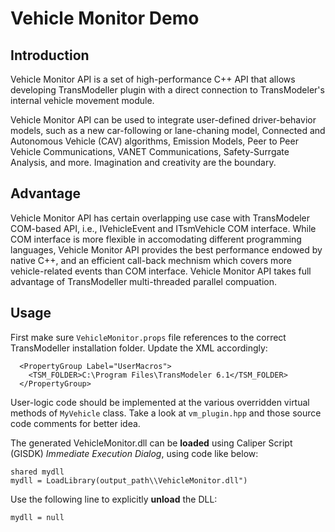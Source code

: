# Vehicle Monitor Demo

## Introduction

Vehicle Monitor API is a set of high-performance C++ API that allows developing TransModeller plugin with a direct connection to TransModeler's internal vehicle movement module.

Vehicle Monitor API can be used to integrate user-defined driver-behavior models, such as a new car-following or lane-chaning model, Connected and Autonomous Vehicle (CAV) algorithms, Emission Models, Peer to Peer Vehicle Communications, VANET Communications, Safety-Surrgate Analysis, and more.  Imagination and creativity are the boundary.

## Advantage

Vehicle Monitor API has certain overlapping use case with TransModeler COM-based API, i.e., IVehicleEvent and ITsmVehicle COM interface.  While COM interface is more flexible in accomodating different programming languages,  Vehicle Monitor API provides the best performance endowed by native C++, and an efficient call-back mechnism which covers more vehicle-related events than COM interface. Vehicle Monitor API takes full advantage of TransModeller multi-threaded parallel compuation.

## Usage

First make sure ```VehicleMonitor.props``` file references to the correct TransModeller installation folder.  Update the XML accordingly:
```
  <PropertyGroup Label="UserMacros">
    <TSM_FOLDER>C:\Program Files\TransModeler 6.1</TSM_FOLDER>
  </PropertyGroup>
```

User-logic code should be implemented at the various overridden virtual methods of ```MyVehicle``` class.  Take a look at ```vm_plugin.hpp``` and those source code comments for better idea.


The generated VehicleMonitor.dll can be **loaded** using Caliper Script (GISDK) *Immediate Execution Dialog*, using code like below:

```
shared mydll
mydll = LoadLibrary(output_path\\VehicleMonitor.dll")
```
Use the following line to explicitly **unload** the DLL: 
```
mydll = null
```